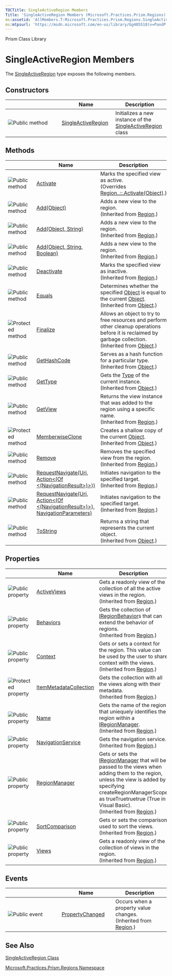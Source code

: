 ```yaml
---
TOCTitle: SingleActiveRegion Members
Title: 'SingleActiveRegion Members (Microsoft.Practices.Prism.Regions)'
ms:assetid: 'AllMembers.T:Microsoft.Practices.Prism.Regions.SingleActiveRegion'
ms:mtpsurl: 'https://msdn.microsoft.com/en-us/library/Gg405518(v=PandP.50)'
---
```


Prism Class Library

SingleActiveRegion Members
==========================

The [SingleActiveRegion](https://msdn.microsoft.com/t:microsoft.practices.prism.regions.singleactiveregion) type exposes the following members.

Constructors
------------

<span id="constructorTableToggle"></span>
<table>
<colgroup>
<col width="33%" />
<col width="33%" />
<col width="33%" />
</colgroup>
<thead>
<tr class="header">
<th> </th>
<th>Name</th>
<th>Description</th>
</tr>
</thead>
<tbody>
<tr class="odd">
<td><img src="https://msdn.microsoft.com/en-us/Gg405518.pubmethod(en-us,PandP.50).gif" title="Public method" /></td>
<td><a href="https://msdn.microsoft.com/m:microsoft.practices.prism.regions.singleactiveregion.">SingleActiveRegion</a></td>
<td><div class="summary">
Initializes a new instance of the <a href="https://msdn.microsoft.com/t:microsoft.practices.prism.regions.singleactiveregion">SingleActiveRegion</a> class
</div></td>
</tr>
</tbody>
</table>

Methods
-------

<span id="methodTableToggle"></span>
<table>
<colgroup>
<col width="33%" />
<col width="33%" />
<col width="33%" />
</colgroup>
<thead>
<tr class="header">
<th> </th>
<th>Name</th>
<th>Description</th>
</tr>
</thead>
<tbody>
<tr class="odd">
<td><img src="https://msdn.microsoft.com/en-us/Gg405518.pubmethod(en-us,PandP.50).gif" title="Public method" /></td>
<td><a href="https://msdn.microsoft.com/m:microsoft.practices.prism.regions.singleactiveregion.activate(system.object)">Activate</a></td>
<td><div class="summary">
Marks the specified view as active.
</div>
(Overrides <a href="https://msdn.microsoft.com/m:microsoft.practices.prism.regions.region.activate(system.object)">Region..::.Activate(Object)</a>.)</td>
</tr>
<tr class="even">
<td><img src="https://msdn.microsoft.com/en-us/Gg405518.pubmethod(en-us,PandP.50).gif" title="Public method" /></td>
<td><a href="https://msdn.microsoft.com/m:microsoft.practices.prism.regions.region.add(system.object)">Add(Object)</a></td>
<td><div class="summary">
Adds a new view to the region.
</div>
(Inherited from <a href="https://msdn.microsoft.com/t:microsoft.practices.prism.regions.region">Region</a>.)</td>
</tr>
<tr class="odd">
<td><img src="https://msdn.microsoft.com/en-us/Gg405518.pubmethod(en-us,PandP.50).gif" title="Public method" /></td>
<td><a href="https://msdn.microsoft.com/m:microsoft.practices.prism.regions.region.add(system.object%2csystem.string)">Add(Object, String)</a></td>
<td><div class="summary">
Adds a new view to the region.
</div>
(Inherited from <a href="https://msdn.microsoft.com/t:microsoft.practices.prism.regions.region">Region</a>.)</td>
</tr>
<tr class="even">
<td><img src="https://msdn.microsoft.com/en-us/Gg405518.pubmethod(en-us,PandP.50).gif" title="Public method" /></td>
<td><a href="https://msdn.microsoft.com/m:microsoft.practices.prism.regions.region.add(system.object%2csystem.string%2csystem.boolean)">Add(Object, String, Boolean)</a></td>
<td><div class="summary">
Adds a new view to the region.
</div>
(Inherited from <a href="https://msdn.microsoft.com/t:microsoft.practices.prism.regions.region">Region</a>.)</td>
</tr>
<tr class="odd">
<td><img src="https://msdn.microsoft.com/en-us/Gg405518.pubmethod(en-us,PandP.50).gif" title="Public method" /></td>
<td><a href="https://msdn.microsoft.com/m:microsoft.practices.prism.regions.region.deactivate(system.object)">Deactivate</a></td>
<td><div class="summary">
Marks the specified view as inactive.
</div>
(Inherited from <a href="https://msdn.microsoft.com/t:microsoft.practices.prism.regions.region">Region</a>.)</td>
</tr>
<tr class="even">
<td><img src="https://msdn.microsoft.com/en-us/Gg405518.pubmethod(en-us,PandP.50).gif" title="Public method" /></td>
<td><a href="http://msdn2.microsoft.com/en-us/library/bsc2ak47">Equals</a></td>
<td><div class="summary">
Determines whether the specified <a href="http://msdn2.microsoft.com/en-us/library/e5kfa45b">Object</a> is equal to the current <a href="http://msdn2.microsoft.com/en-us/library/e5kfa45b">Object</a>.
</div>
(Inherited from <a href="http://msdn2.microsoft.com/en-us/library/e5kfa45b">Object</a>.)</td>
</tr>
<tr class="odd">
<td><img src="https://msdn.microsoft.com/en-us/Gg405518.protmethod(en-us,PandP.50).gif" title="Protected method" /></td>
<td><a href="http://msdn2.microsoft.com/en-us/library/4k87zsw7">Finalize</a></td>
<td><div class="summary">
Allows an object to try to free resources and perform other cleanup operations before it is reclaimed by garbage collection.
</div>
(Inherited from <a href="http://msdn2.microsoft.com/en-us/library/e5kfa45b">Object</a>.)</td>
</tr>
<tr class="even">
<td><img src="https://msdn.microsoft.com/en-us/Gg405518.pubmethod(en-us,PandP.50).gif" title="Public method" /></td>
<td><a href="http://msdn2.microsoft.com/en-us/library/zdee4b3y">GetHashCode</a></td>
<td><div class="summary">
Serves as a hash function for a particular type.
</div>
(Inherited from <a href="http://msdn2.microsoft.com/en-us/library/e5kfa45b">Object</a>.)</td>
</tr>
<tr class="odd">
<td><img src="https://msdn.microsoft.com/en-us/Gg405518.pubmethod(en-us,PandP.50).gif" title="Public method" /></td>
<td><a href="http://msdn2.microsoft.com/en-us/library/dfwy45w9">GetType</a></td>
<td><div class="summary">
Gets the <a href="http://msdn2.microsoft.com/en-us/library/42892f65">Type</a> of the current instance.
</div>
(Inherited from <a href="http://msdn2.microsoft.com/en-us/library/e5kfa45b">Object</a>.)</td>
</tr>
<tr class="even">
<td><img src="https://msdn.microsoft.com/en-us/Gg405518.pubmethod(en-us,PandP.50).gif" title="Public method" /></td>
<td><a href="https://msdn.microsoft.com/m:microsoft.practices.prism.regions.region.getview(system.string)">GetView</a></td>
<td><div class="summary">
Returns the view instance that was added to the region using a specific name.
</div>
(Inherited from <a href="https://msdn.microsoft.com/t:microsoft.practices.prism.regions.region">Region</a>.)</td>
</tr>
<tr class="odd">
<td><img src="https://msdn.microsoft.com/en-us/Gg405518.protmethod(en-us,PandP.50).gif" title="Protected method" /></td>
<td><a href="http://msdn2.microsoft.com/en-us/library/57ctke0a">MemberwiseClone</a></td>
<td><div class="summary">
Creates a shallow copy of the current <a href="http://msdn2.microsoft.com/en-us/library/e5kfa45b">Object</a>.
</div>
(Inherited from <a href="http://msdn2.microsoft.com/en-us/library/e5kfa45b">Object</a>.)</td>
</tr>
<tr class="even">
<td><img src="https://msdn.microsoft.com/en-us/Gg405518.pubmethod(en-us,PandP.50).gif" title="Public method" /></td>
<td><a href="https://msdn.microsoft.com/m:microsoft.practices.prism.regions.region.remove(system.object)">Remove</a></td>
<td><div class="summary">
Removes the specified view from the region.
</div>
(Inherited from <a href="https://msdn.microsoft.com/t:microsoft.practices.prism.regions.region">Region</a>.)</td>
</tr>
<tr class="odd">
<td><img src="https://msdn.microsoft.com/en-us/Gg405518.pubmethod(en-us,PandP.50).gif" title="Public method" /></td>
<td><a href="https://msdn.microsoft.com/m:microsoft.practices.prism.regions.region.requestnavigate(system.uri%2csystem.action%7bmicrosoft.practices.prism.regions.navigationresult%7d)">RequestNavigate(Uri, Action&lt;(Of &lt;(NavigationResult&gt;)&gt;))</a></td>
<td><div class="summary">
Initiates navigation to the specified target.
</div>
(Inherited from <a href="https://msdn.microsoft.com/t:microsoft.practices.prism.regions.region">Region</a>.)</td>
</tr>
<tr class="even">
<td><img src="https://msdn.microsoft.com/en-us/Gg405518.pubmethod(en-us,PandP.50).gif" title="Public method" /></td>
<td><a href="https://msdn.microsoft.com/m:microsoft.practices.prism.regions.region.requestnavigate(system.uri%2csystem.action%7bmicrosoft.practices.prism.regions.navigationresult%7d%2cmicrosoft.practices.prism.regions.navigationparameters)">RequestNavigate(Uri, Action&lt;(Of &lt;(NavigationResult&gt;)&gt;), NavigationParameters)</a></td>
<td><div class="summary">
Initiates navigation to the specified target.
</div>
(Inherited from <a href="https://msdn.microsoft.com/t:microsoft.practices.prism.regions.region">Region</a>.)</td>
</tr>
<tr class="odd">
<td><img src="https://msdn.microsoft.com/en-us/Gg405518.pubmethod(en-us,PandP.50).gif" title="Public method" /></td>
<td><a href="http://msdn2.microsoft.com/en-us/library/7bxwbwt2">ToString</a></td>
<td><div class="summary">
Returns a string that represents the current object.
</div>
(Inherited from <a href="http://msdn2.microsoft.com/en-us/library/e5kfa45b">Object</a>.)</td>
</tr>
</tbody>
</table>

Properties
----------

<span id="propertyTableToggle"></span>
<table>
<colgroup>
<col width="33%" />
<col width="33%" />
<col width="33%" />
</colgroup>
<thead>
<tr class="header">
<th> </th>
<th>Name</th>
<th>Description</th>
</tr>
</thead>
<tbody>
<tr class="odd">
<td><img src="https://msdn.microsoft.com/en-us/Gg405518.pubproperty(en-us,PandP.50).gif" title="Public property" /></td>
<td><a href="https://msdn.microsoft.com/p:microsoft.practices.prism.regions.region.activeviews">ActiveViews</a></td>
<td><div class="summary">
Gets a readonly view of the collection of all the active views in the region.
</div>
(Inherited from <a href="https://msdn.microsoft.com/t:microsoft.practices.prism.regions.region">Region</a>.)</td>
</tr>
<tr class="even">
<td><img src="https://msdn.microsoft.com/en-us/Gg405518.pubproperty(en-us,PandP.50).gif" title="Public property" /></td>
<td><a href="https://msdn.microsoft.com/p:microsoft.practices.prism.regions.region.behaviors">Behaviors</a></td>
<td><div class="summary">
Gets the collection of <a href="https://msdn.microsoft.com/t:microsoft.practices.prism.regions.iregionbehavior">IRegionBehavior</a>s that can extend the behavior of regions.
</div>
(Inherited from <a href="https://msdn.microsoft.com/t:microsoft.practices.prism.regions.region">Region</a>.)</td>
</tr>
<tr class="odd">
<td><img src="https://msdn.microsoft.com/en-us/Gg405518.pubproperty(en-us,PandP.50).gif" title="Public property" /></td>
<td><a href="https://msdn.microsoft.com/p:microsoft.practices.prism.regions.region.context">Context</a></td>
<td><div class="summary">
Gets or sets a context for the region. This value can be used by the user to share context with the views.
</div>
(Inherited from <a href="https://msdn.microsoft.com/t:microsoft.practices.prism.regions.region">Region</a>.)</td>
</tr>
<tr class="even">
<td><img src="https://msdn.microsoft.com/en-us/Gg405518.protproperty(en-us,PandP.50).gif" title="Protected property" /></td>
<td><a href="https://msdn.microsoft.com/p:microsoft.practices.prism.regions.region.itemmetadatacollection">ItemMetadataCollection</a></td>
<td><div class="summary">
Gets the collection with all the views along with their metadata.
</div>
(Inherited from <a href="https://msdn.microsoft.com/t:microsoft.practices.prism.regions.region">Region</a>.)</td>
</tr>
<tr class="odd">
<td><img src="https://msdn.microsoft.com/en-us/Gg405518.pubproperty(en-us,PandP.50).gif" title="Public property" /></td>
<td><a href="https://msdn.microsoft.com/p:microsoft.practices.prism.regions.region.name">Name</a></td>
<td><div class="summary">
Gets the name of the region that uniequely identifies the region within a <a href="https://msdn.microsoft.com/t:microsoft.practices.prism.regions.iregionmanager">IRegionManager</a>.
</div>
(Inherited from <a href="https://msdn.microsoft.com/t:microsoft.practices.prism.regions.region">Region</a>.)</td>
</tr>
<tr class="even">
<td><img src="https://msdn.microsoft.com/en-us/Gg405518.pubproperty(en-us,PandP.50).gif" title="Public property" /></td>
<td><a href="https://msdn.microsoft.com/p:microsoft.practices.prism.regions.region.navigationservice">NavigationService</a></td>
<td><div class="summary">
Gets the navigation service.
</div>
(Inherited from <a href="https://msdn.microsoft.com/t:microsoft.practices.prism.regions.region">Region</a>.)</td>
</tr>
<tr class="odd">
<td><img src="https://msdn.microsoft.com/en-us/Gg405518.pubproperty(en-us,PandP.50).gif" title="Public property" /></td>
<td><a href="https://msdn.microsoft.com/p:microsoft.practices.prism.regions.region.regionmanager">RegionManager</a></td>
<td><div class="summary">
Gets or sets the <a href="https://msdn.microsoft.com/t:microsoft.practices.prism.regions.iregionmanager">IRegionManager</a> that will be passed to the views when adding them to the region, unless the view is added by specifying createRegionManagerScope as trueTruetruetrue (True in Visual Basic).
</div>
(Inherited from <a href="https://msdn.microsoft.com/t:microsoft.practices.prism.regions.region">Region</a>.)</td>
</tr>
<tr class="even">
<td><img src="https://msdn.microsoft.com/en-us/Gg405518.pubproperty(en-us,PandP.50).gif" title="Public property" /></td>
<td><a href="https://msdn.microsoft.com/p:microsoft.practices.prism.regions.region.sortcomparison">SortComparison</a></td>
<td><div class="summary">
Gets or sets the comparison used to sort the views.
</div>
(Inherited from <a href="https://msdn.microsoft.com/t:microsoft.practices.prism.regions.region">Region</a>.)</td>
</tr>
<tr class="odd">
<td><img src="https://msdn.microsoft.com/en-us/Gg405518.pubproperty(en-us,PandP.50).gif" title="Public property" /></td>
<td><a href="https://msdn.microsoft.com/p:microsoft.practices.prism.regions.region.views">Views</a></td>
<td><div class="summary">
Gets a readonly view of the collection of views in the region.
</div>
(Inherited from <a href="https://msdn.microsoft.com/t:microsoft.practices.prism.regions.region">Region</a>.)</td>
</tr>
</tbody>
</table>

Events
------

<span id="eventTableToggle"></span>
<table>
<colgroup>
<col width="33%" />
<col width="33%" />
<col width="33%" />
</colgroup>
<thead>
<tr class="header">
<th> </th>
<th>Name</th>
<th>Description</th>
</tr>
</thead>
<tbody>
<tr class="odd">
<td><img src="https://msdn.microsoft.com/en-us/Gg405518.pubevent(en-us,PandP.50).gif" title="Public event" /></td>
<td><a href="https://msdn.microsoft.com/e:microsoft.practices.prism.regions.region.propertychanged">PropertyChanged</a></td>
<td><div class="summary">
Occurs when a property value changes.
</div>
(Inherited from <a href="https://msdn.microsoft.com/t:microsoft.practices.prism.regions.region">Region</a>.)</td>
</tr>
</tbody>
</table>

See Also
--------

<span id="seeAlsoToggle"></span>
[SingleActiveRegion Class](https://msdn.microsoft.com/t:microsoft.practices.prism.regions.singleactiveregion)

[Microsoft.Practices.Prism.Regions Namespace](https://msdn.microsoft.com/n:microsoft.practices.prism.regions)
